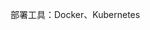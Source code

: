 <!-- 需求 - 想象 - 创建 - 学习 -->
<!-- 2、精通Python，掌握numpy，pandas，Matplotlib 等数据处理方面常用的第三方python库; -->
<!-- 3、熟练掌握Django框架以及RESTFUL API开发; -->
<!-- 5、熟悉前端开发，有基于VUE项目开发经验优先， -->
<!-- JavaScript权威指南（原书第7版）  : 用来学习语言 -->
<!-- JavaScript高级程序设计（第3版） : 用来学习 DOM -->
部署工具：Docker、Kubernetes
